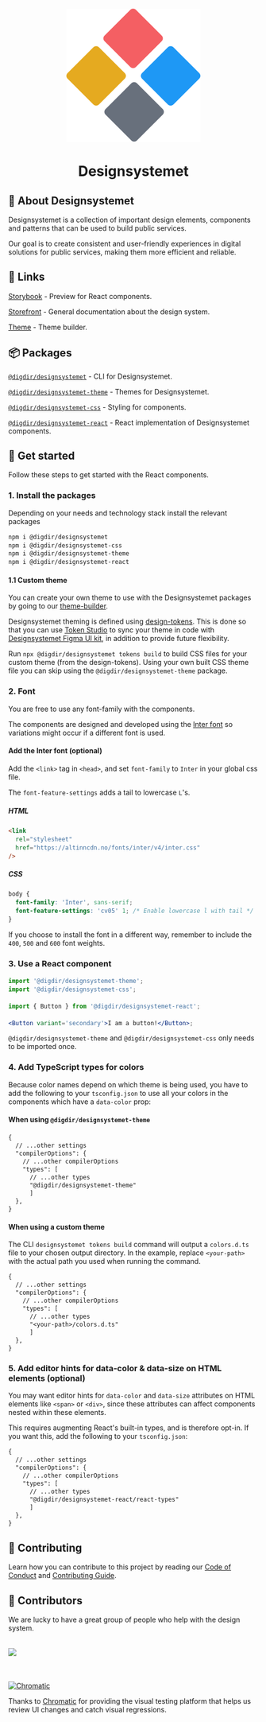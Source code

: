 <br>
<div align="center">
    <img alt="Designsystemet logo" src="apps/storybook/assets/img/logo.svg">
</div>

<h1 align="center">
    Designsystemet
</h1>

<div align="center">

</div>

## 📖 About Designsystemet

Designsystemet is a collection of important design elements, components and patterns that can be used to build public services.

Our goal is to create consistent and user-friendly experiences in digital solutions for public services, making them more efficient and reliable.

## 🔗 Links

[Storybook](https://storybook.designsystemet.no/) - Preview for React components.

[Storefront](https://designsystemet.no/) - General documentation about the design system.

[Theme](https://theme.designsystemet.no/) - Theme builder.

## 📦 Packages

[`@digdir/designsystemet`](https://www.npmjs.com/package/@digdir/designsystemet) - CLI for Designsystemet.

[`@digdir/designsystemet-theme`](https://www.npmjs.com/package/@digdir/designsystemet-theme) - Themes for Designsystemet.

[`@digdir/designsystemet-css`](https://www.npmjs.com/package/@digdir/designsystemet-css) - Styling for components.

[`@digdir/designsystemet-react`](https://www.npmjs.com/package/@digdir/designsystemet-react) - React implementation of Designsystemet components.


## 🚀 Get started

Follow these steps to get started with the React components.

### 1. Install the packages

Depending on your needs and technology stack install the relevant packages

```sh
npm i @digdir/designsystemet
npm i @digdir/designsystemet-css
npm i @digdir/designsystemet-theme 
npm i @digdir/designsystemet-react 
```

#### 1.1 Custom theme


You can create your own theme to use with the Designsystemet packages by going to our [theme-builder](https://theme.designsystemet.no/).

Designsystemet theming is defined using [design-tokens](https://www.uxpin.com/studio/blog/what-are-design-tokens). 
This is done so that you can use [Token Studio](https://tokens.studio/) to sync your theme in code with [Designsystemet Figma UI kit](https://www.figma.com/community/file/1322138390374166141/designsystemet-core-ui-kit), in addition to provide future flexibility.

Run `npx @digdir/designsystemet tokens build` to build CSS files for your custom theme (from the design-tokens).
Using your own built CSS theme file you can skip using the `@digdir/designsystemet-theme` package.

### 2. Font

You are free to use any font-family with the components.

The components are designed and developed using the [Inter font](https://github.com/rsms/inter) so variations might occur if a different font is used.

#### Add the Inter font (optional)

Add the `<link>` tag in `<head>`, and set `font-family` to `Inter` in your global css file.

The `font-feature-settings` adds a tail to lowercase `L`'s.

##### HTML

```html
<link
  rel="stylesheet"
  href="https://altinncdn.no/fonts/inter/v4/inter.css"
/>
```

##### CSS

```css
body {
  font-family: 'Inter', sans-serif;
  font-feature-settings: 'cv05' 1; /* Enable lowercase l with tail */
}
```

If you choose to install the font in a different way, remember to include the `400`, `500` and `600` font weights.

### 3. Use a React component

```jsx
import '@digdir/designsystemet-theme';
import '@digdir/designsystemet-css';

import { Button } from '@digdir/designsystemet-react';

<Button variant='secondary'>I am a button!</Button>;
```

`@digdir/designsystemet-theme` and `@digdir/designsystemet-css` only needs to be imported once.

### 4. Add TypeScript types for colors

Because color names depend on which theme is being used, you have to add the following to your `tsconfig.json` to
use all your colors in the components which have a `data-color` prop:

#### When using `@digdir/designsystemet-theme`

```jsonc
{
  // ...other settings
  "compilerOptions": {
    // ...other compilerOptions
    "types": [
      // ...other types
      "@digdir/designsystemet-theme"
      ]
  },
}
```

#### When using a custom theme
The CLI `designsystemet tokens build` command will output a `colors.d.ts` file to your chosen output directory.
In the example, replace `<your-path>` with the actual path you used when running the command.

```jsonc
{
  // ...other settings
  "compilerOptions": {
    // ...other compilerOptions
    "types": [
      // ...other types
      "<your-path>/colors.d.ts"
      ]
  },
}
```

### 5. Add editor hints for data-color & data-size on HTML elements (optional)

You may want editor hints for `data-color` and `data-size` attributes on HTML elements
like `<span>` or `<div>`, since these attributes can affect components nested within
these elements.

This requires augmenting React's built-in types, and is therefore opt-in. If you want this,
add the following to your `tsconfig.json`:

```jsonc
{
  // ...other settings
  "compilerOptions": {
    // ...other compilerOptions
    "types": [
      // ...other types
      "@digdir/designsystemet-react/react-types"
      ]
  },
}
```



## 🫶 Contributing

Learn how you can contribute to this project by reading our [Code of Conduct](./CODE_OF_CONDUCT.md) and [Contributing Guide](./CONTRIBUTING.md).

## 💪 Contributors

We are lucky to have a great group of people who help with the design system.

<a style="margin-top: 32px; display: block;" href="https://github.com/digdir/designsystemet/graphs/contributors">
  <img src="https://contrib.rocks/image?repo=digdir/designsystem" />
</a>

<br />
<br />

<a href="https://www.chromatic.com/"><img src="https://user-images.githubusercontent.com/321738/84662277-e3db4f80-af1b-11ea-88f5-91d67a5e59f6.png" width="153" height="30" alt="Chromatic" /></a>

Thanks to [Chromatic](https://www.chromatic.com/) for providing the visual testing platform that helps us review UI changes and catch visual regressions.
